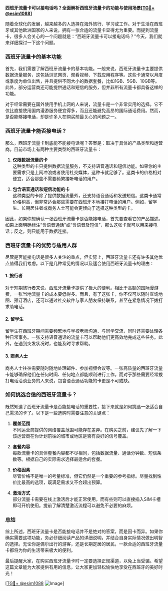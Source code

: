 **西班牙流量卡可以接电话吗？全面解析西班牙流量卡的功能与使用场景[[TG💪+ @esim1088](https://t.me/s/esim1088)]**

随着全球化的发展，越来越多的人选择在海外旅行、学习或工作。对于生活在西班牙或其他欧洲国家的人来说，拥有一张合适的流量卡显得尤为重要。而提到流量卡，很多人会关心的一个问题就是：“西班牙流量卡可以接电话吗？”今天，我们就来详细探讨一下这个问题。

### 西班牙流量卡的基本功能

首先，我们需要了解西班牙流量卡的基本功能。一般来说，西班牙流量卡主要提供数据流量服务，这包括浏览网页、观看视频、下载应用程序等。这些卡通常以月度或季度为单位出售，并且提供不同大小的数据套餐，比如1GB、5GB、10GB等。此外，部分运营商还可能提供通话和短信的服务，但并非所有流量卡都具备这样的功能。

对于经常需要在国外使用手机上网的人来说，流量卡是一个非常实用的选择。它不仅比直接使用国内漫游服务便宜得多，而且还能避免高昂的国际通话费用。然而，是否能够接电话，却是许多人在购买前最关心的问题之一。

### 西班牙流量卡能否接电话？

那么，西班牙流量卡到底能不能接电话呢？答案是：取决于具体的产品类型和运营商。目前市场上有两种主要类型的西班牙流量卡：

1. **仅限数据流量的卡**  
   这种类型的卡只提供数据流量服务，不支持语音通话和短信功能。如果你的主要需求只是上网冲浪或者使用社交媒体，这种卡就足够了。这类卡的价格相对便宜，适合那些不需要频繁接听电话的用户。

2. **包含语音通话和短信功能的卡**  
   这种类型的卡除了提供数据流量外，还支持语音通话和发送短信。这类卡通常价格稍高，但非常适合那些需要在西班牙本地接打电话的用户。例如，留学生、长期居住者或商务人士可能会更倾向于选择这种类型的卡。

因此，如果你想确认一张西班牙流量卡是否能接电话，首先要查看它的产品描述。如果上面明确标注“含语音通话”或“含语音及短信”，那么这张卡就可以用来接电话；反之，则只能用于数据连接。

### 西班牙流量卡的优势与适用人群

尽管是否能接电话是很多人关注的重点，但实际上，西班牙流量卡还有许多其他优点值得我们考虑。以下是几种常见的情况以及适合使用西班牙流量卡的理由：

#### 1. 旅行者
对于短期旅行者来说，西班牙流量卡提供了极大的便利。相比于高额的国际漫游费，一张当地流量卡的成本要低得多。而且，有了这张卡，你不仅可以随时查询地图、预订酒店，还可以通过社交软件与家人朋友保持联系，甚至在紧急情况下拨打求助电话。

#### 2. 留学生
留学生在西班牙期间需要频繁地与学校老师沟通、与同学交流，同时还需要处理各种日常事务。一张支持语音通话的流量卡可以帮助他们更高效地完成这些任务。此外，在遇到突发状况时，也能及时寻求帮助。

#### 3. 商务人士
商务人士往往需要随时随地处理邮件、参加视频会议等。一张高质量的西班牙流量卡能够确保他们在任何时间、任何地点都能顺利进行工作。而对于那些需要经常拨打电话洽谈业务的人来说，包含语音通话功能的卡更是不可或缺。

### 如何挑选合适的西班牙流量卡？

既然知道了西班牙流量卡是否能接电话的重要性，接下来就是如何挑选一张适合自己需求的卡了。以下是一些选购时需要注意的关键点：

1. **覆盖范围**  
   不同运营商提供的网络覆盖范围可能存在差异。在购买之前，建议先了解一下该运营商在你计划前往的城市或地区是否有良好的信号覆盖。

2. **套餐内容**  
   每款流量卡的具体套餐内容都不尽相同，包括数据流量、通话分钟数、短信条数等。根据自己的实际需求选择最适合的套餐。

3. **价格因素**  
   尽管价格不是唯一的考量标准，但它仍然是一个重要的参考指标。尽量找到性价比最高的选项，既满足需求又不会超出预算。

4. **激活方式**  
   部分流量卡需要在线上激活后才能正常使用，而有些则可以直接插入SIM卡槽即可开机使用。提前了解清楚激活流程可以避免不必要的麻烦。

### 总结

综上所述，西班牙流量卡是否能接电话并不是绝对的答案，而是因卡而异。如果你确实需要这项功能，务必仔细阅读产品的详细说明，并结合自身实际情况做出明智的选择。无论你是偶尔出行的游客，还是长期定居的居民，一款合适的西班牙流量卡都将为你的生活带来极大的便利。

最后提醒大家，在购买西班牙流量卡时一定要选择正规渠道，以免上当受骗。希望这篇文章能为大家提供有用的信息，让大家更加轻松愉快地享受在西班牙的美好时光！

[[TG💪+ @esim1088](https://t.me/s/esim1088) ![Image](https://i.postimg.cc/4NQfJmqS/Snipaste-2025-05-13-00-14-12.png)]